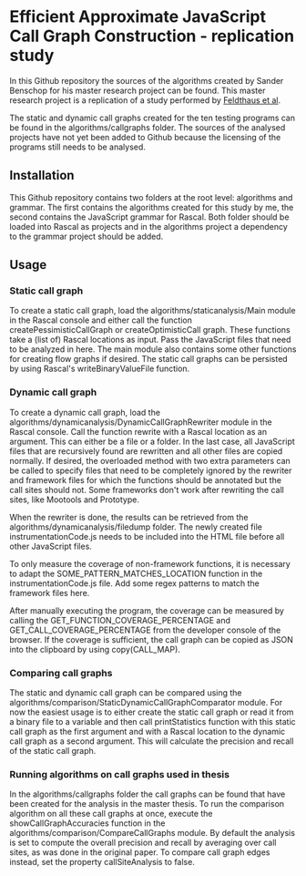 Efficient Approximate JavaScript Call Graph Construction - replication study
===============================
In this Github repository the sources of the algorithms created by Sander Benschop for his master research project can be found. This master research project is a replication of a study performed by [Feldthaus et al](http://dl.acm.org/citation.cfm?id=2486887 "").

The static and dynamic call graphs created for the ten testing programs can be found in the algorithms/callgraphs folder. The sources of the analysed projects have not yet been added to Github because the licensing of the programs still needs to be analysed.

Installation
------------
This Github repository contains two folders at the root level: algorithms and grammar. The first contains the algorithms created for this study by me, the second contains the JavaScript grammar for Rascal. Both folder should be loaded into Rascal as projects and in the algorithms project a dependency to the grammar project should be added.

Usage
-----

### Static call graph
To create a static call graph, load the algorithms/staticanalysis/Main module in the Rascal console and either call the function createPessimisticCallGraph or createOptimisticCall graph. These functions take a (list of) Rascal locations as input. Pass the JavaScript files that need to be analyzed in here. The main module also contains some other functions for creating flow graphs if desired. The static call graphs can be persisted by using Rascal's writeBinaryValueFile function.

### Dynamic call graph
To create a dynamic call graph, load the algorithms/dynamicanalysis/DynamicCallGraphRewriter module in the Rascal console. Call the function rewrite with a Rascal location as an argument. This can either be a file or a folder. In the last case, all JavaScript files that are recursively found are rewritten and all other files are copied normally. If desired, the overloaded method with two extra parameters can be called to specify files that need to be completely ignored by the rewriter and framework files for which the functions should be annotated but the call sites should not. Some frameworks don't work after rewriting the call sites, like Mootools and Prototype. 

When the rewriter is done, the results can be retrieved from the algorithms/dynamicanalysis/filedump folder. The newly created file instrumentationCode.js needs to be included into the HTML file before all other JavaScript files.

To only measure the coverage of non-framework functions, it is necessary to adapt the SOME_PATTERN_MATCHES_LOCATION function in the instrumentationCode.js file. Add some regex patterns to match the framework files here.

After manually executing the program, the coverage can be measured by calling the GET_FUNCTION_COVERAGE_PERCENTAGE and GET_CALL_COVERAGE_PERCENTAGE from the developer console of the browser. If the coverage is sufficient, the call graph can be copied as JSON into the clipboard by using copy(CALL_MAP).

### Comparing call graphs
The static and dynamic call graph can be compared using the algorithms/comparison/StaticDynamicCallGraphComparator module. For now the easiest usage is to either create the static call graph or read it from a binary file to a variable and then call printStatistics function with this static call graph as the first argument and with a Rascal location to the dynamic call graph as a second argument. This will calculate the precision and recall of the static call graph.


### Running algorithms on call graphs used in thesis
In the algorithms/callgraphs folder the call graphs can be found that have been created for the analysis in the master thesis. To run the comparison algorithm on all these call graphs at once, execute the showCallGraphAccuracies function in the algorithms/comparison/CompareCallGraphs module. By default the analysis is set to compute the overall precision and recall by averaging over call sites, as was done in the original paper. To compare call graph edges instead, set the property callSiteAnalysis to false.
